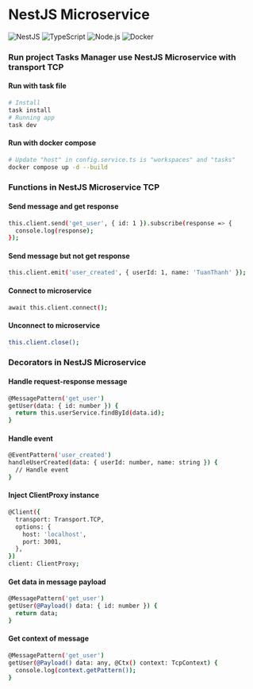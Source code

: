 # NestJS Microservice

![NestJS](https://img.shields.io/badge/nestjs-%23E0234E.svg?style=for-the-badge&logo=nestjs&logoColor=white)
![TypeScript](https://img.shields.io/badge/typescript-%23007ACC.svg?style=for-the-badge&logo=typescript&logoColor=white)
![Node.js](https://img.shields.io/badge/node.js-6DA55F?style=for-the-badge&logo=node.js&logoColor=white)
![Docker](https://img.shields.io/badge/docker-%230db7ed.svg?style=for-the-badge&logo=docker&logoColor=white)

### Run project Tasks Manager use NestJS Microservice with transport TCP

#### Run with task file

```bash
# Install
task install
# Running app
task dev
```

#### Run with docker compose

```bash
# Update "host" in config.service.ts is "workspaces" and "tasks"
docker compose up -d --build
```

### Functions in NestJS Microservice TCP

#### Send message and get response

```bash
this.client.send('get_user', { id: 1 }).subscribe(response => {
  console.log(response);
});
```

#### Send message but not get response

```bash
this.client.emit('user_created', { userId: 1, name: 'TuanThanh' });
```

#### Connect to microservice

```bash
await this.client.connect();
```

#### Unconnect to microservice

```bash
this.client.close();
```

### Decorators in NestJS Microservice

#### Handle request-response message

```bash
@MessagePattern('get_user')
getUser(data: { id: number }) {
  return this.userService.findById(data.id);
}
```

#### Handle event

```bash
@EventPattern('user_created')
handleUserCreated(data: { userId: number, name: string }) {
  // Handle event
}
```

#### Inject ClientProxy instance

```bash
@Client({
  transport: Transport.TCP,
  options: {
    host: 'localhost',
    port: 3001,
  },
})
client: ClientProxy;
```

#### Get data in message payload

```bash
@MessagePattern('get_user')
getUser(@Payload() data: { id: number }) {
  return data;
}
```

#### Get context of message

```bash
@MessagePattern('get_user')
getUser(@Payload() data: any, @Ctx() context: TcpContext) {
  console.log(context.getPattern());
}
```
